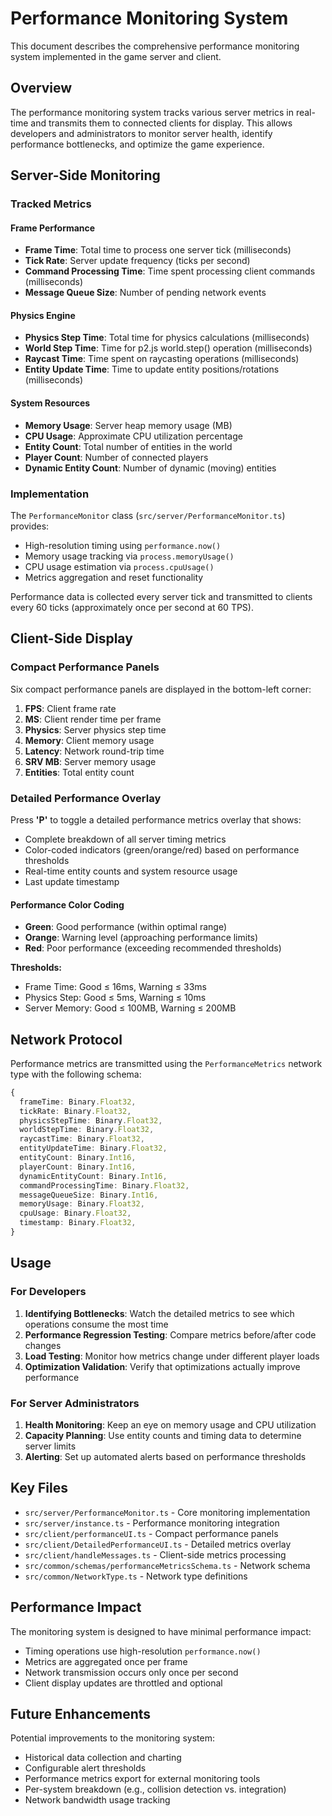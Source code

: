 # Performance Monitoring System

This document describes the comprehensive performance monitoring system implemented in the game server and client.

## Overview

The performance monitoring system tracks various server metrics in real-time and transmits them to connected clients for display. This allows developers and administrators to monitor server health, identify performance bottlenecks, and optimize the game experience.

## Server-Side Monitoring

### Tracked Metrics

#### Frame Performance

- **Frame Time**: Total time to process one server tick (milliseconds)
- **Tick Rate**: Server update frequency (ticks per second)
- **Command Processing Time**: Time spent processing client commands (milliseconds)
- **Message Queue Size**: Number of pending network events

#### Physics Engine

- **Physics Step Time**: Total time for physics calculations (milliseconds)
- **World Step Time**: Time for p2.js world.step() operation (milliseconds)
- **Raycast Time**: Time spent on raycasting operations (milliseconds)
- **Entity Update Time**: Time to update entity positions/rotations (milliseconds)

#### System Resources

- **Memory Usage**: Server heap memory usage (MB)
- **CPU Usage**: Approximate CPU utilization percentage
- **Entity Count**: Total number of entities in the world
- **Player Count**: Number of connected players
- **Dynamic Entity Count**: Number of dynamic (moving) entities

### Implementation

The `PerformanceMonitor` class (`src/server/PerformanceMonitor.ts`) provides:

- High-resolution timing using `performance.now()`
- Memory usage tracking via `process.memoryUsage()`
- CPU usage estimation via `process.cpuUsage()`
- Metrics aggregation and reset functionality

Performance data is collected every server tick and transmitted to clients every 60 ticks (approximately once per second at 60 TPS).

## Client-Side Display

### Compact Performance Panels

Six compact performance panels are displayed in the bottom-left corner:

1. **FPS**: Client frame rate
2. **MS**: Client render time per frame
3. **Physics**: Server physics step time
4. **Memory**: Client memory usage
5. **Latency**: Network round-trip time
6. **SRV MB**: Server memory usage
7. **Entities**: Total entity count

### Detailed Performance Overlay

Press **'P'** to toggle a detailed performance metrics overlay that shows:

- Complete breakdown of all server timing metrics
- Color-coded indicators (green/orange/red) based on performance thresholds
- Real-time entity counts and system resource usage
- Last update timestamp

#### Performance Color Coding

- **Green**: Good performance (within optimal range)
- **Orange**: Warning level (approaching performance limits)
- **Red**: Poor performance (exceeding recommended thresholds)

**Thresholds:**

- Frame Time: Good ≤ 16ms, Warning ≤ 33ms
- Physics Step: Good ≤ 5ms, Warning ≤ 10ms
- Server Memory: Good ≤ 100MB, Warning ≤ 200MB

## Network Protocol

Performance metrics are transmitted using the `PerformanceMetrics` network type with the following schema:

```typescript
{
  frameTime: Binary.Float32,
  tickRate: Binary.Float32,
  physicsStepTime: Binary.Float32,
  worldStepTime: Binary.Float32,
  raycastTime: Binary.Float32,
  entityUpdateTime: Binary.Float32,
  entityCount: Binary.Int16,
  playerCount: Binary.Int16,
  dynamicEntityCount: Binary.Int16,
  commandProcessingTime: Binary.Float32,
  messageQueueSize: Binary.Int16,
  memoryUsage: Binary.Float32,
  cpuUsage: Binary.Float32,
  timestamp: Binary.Float32,
}
```

## Usage

### For Developers

1. **Identifying Bottlenecks**: Watch the detailed metrics to see which operations consume the most time
2. **Performance Regression Testing**: Compare metrics before/after code changes
3. **Load Testing**: Monitor how metrics change under different player loads
4. **Optimization Validation**: Verify that optimizations actually improve performance

### For Server Administrators

1. **Health Monitoring**: Keep an eye on memory usage and CPU utilization
2. **Capacity Planning**: Use entity counts and timing data to determine server limits
3. **Alerting**: Set up automated alerts based on performance thresholds

## Key Files

- `src/server/PerformanceMonitor.ts` - Core monitoring implementation
- `src/server/instance.ts` - Performance monitoring integration
- `src/client/performanceUI.ts` - Compact performance panels
- `src/client/DetailedPerformanceUI.ts` - Detailed metrics overlay
- `src/client/handleMessages.ts` - Client-side metrics processing
- `src/common/schemas/performanceMetricsSchema.ts` - Network schema
- `src/common/NetworkType.ts` - Network type definitions

## Performance Impact

The monitoring system is designed to have minimal performance impact:

- Timing operations use high-resolution `performance.now()`
- Metrics are aggregated once per frame
- Network transmission occurs only once per second
- Client display updates are throttled and optional

## Future Enhancements

Potential improvements to the monitoring system:

- Historical data collection and charting
- Configurable alert thresholds
- Performance metrics export for external monitoring tools
- Per-system breakdown (e.g., collision detection vs. integration)
- Network bandwidth usage tracking
